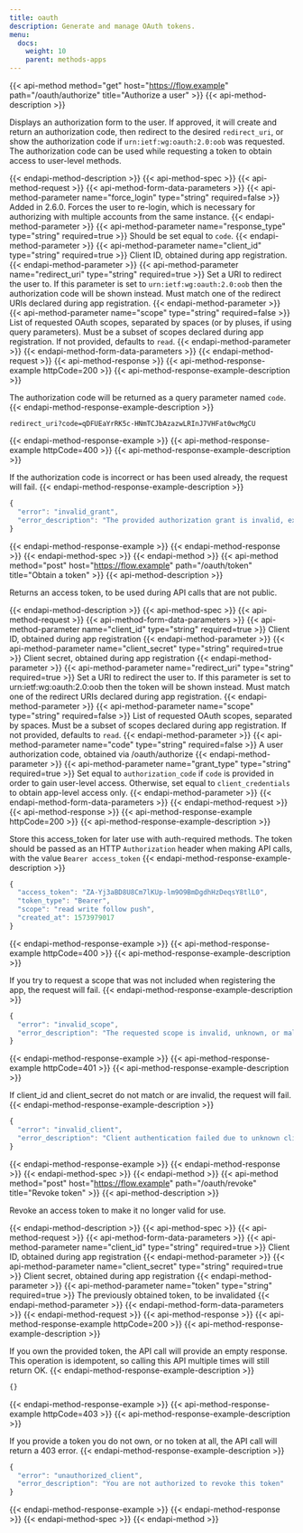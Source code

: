 ```yaml
---
title: oauth
description: Generate and manage OAuth tokens.
menu:
  docs:
    weight: 10
    parent: methods-apps
---
```


{{< api-method method="get" host="https://flow.example" path="/oauth/authorize" title="Authorize a user" >}}
{{< api-method-description >}}

Displays an authorization form to the user. If approved, it will create and return an authorization code, then redirect to the desired `redirect_uri`, or show the authorization code if `urn:ietf:wg:oauth:2.0:oob` was requested. The authorization code can be used while requesting a token to obtain access to user-level methods.

{{< endapi-method-description >}}
{{< api-method-spec >}}
{{< api-method-request >}}
{{< api-method-form-data-parameters >}}
{{< api-method-parameter name="force_login" type="string" required=false >}}
Added in 2.6.0. Forces the user to re-login, which is necessary for authorizing with multiple accounts from the same instance.
{{< endapi-method-parameter >}}
{{< api-method-parameter name="response_type" type="string" required=true >}}
Should be set equal to `code`.
{{< endapi-method-parameter >}}
{{< api-method-parameter name="client_id" type="string" required=true >}}
Client ID, obtained during app registration.
{{< endapi-method-parameter >}}
{{< api-method-parameter name="redirect_uri" type="string" required=true >}}
Set a URI to redirect the user to. If this parameter is set to `urn:ietf:wg:oauth:2.0:oob` then the authorization code will be shown instead. Must match one of the redirect URIs declared during app registration.
{{< endapi-method-parameter >}}
{{< api-method-parameter name="scope" type="string" required=false >}}
List of requested OAuth scopes, separated by spaces \(or by pluses, if using query parameters\). Must be a subset of scopes declared during app registration. If not provided, defaults to `read`.
{{< endapi-method-parameter >}}
{{< endapi-method-form-data-parameters >}}
{{< endapi-method-request >}}
{{< api-method-response >}}
{{< api-method-response-example httpCode=200 >}}
{{< api-method-response-example-description >}}

The authorization code will be returned as a query parameter named `code`.
{{< endapi-method-response-example-description >}}


```http
redirect_uri?code=qDFUEaYrRK5c-HNmTCJbAzazwLRInJ7VHFat0wcMgCU
```
{{< endapi-method-response-example >}}
{{< api-method-response-example httpCode=400 >}}
{{< api-method-response-example-description >}}

If the authorization code is incorrect or has been used already, the request will fail.
{{< endapi-method-response-example-description >}}


```javascript
{
  "error": "invalid_grant",
  "error_description": "The provided authorization grant is invalid, expired, revoked, does not match the redirection URI used in the authorization request, or was issued to another client."
}
```
{{< endapi-method-response-example >}}
{{< endapi-method-response >}}
{{< endapi-method-spec >}}
{{< endapi-method >}}
{{< api-method method="post" host="https://flow.example" path="/oauth/token" title="Obtain a token" >}}
{{< api-method-description >}}

Returns an access token, to be used during API calls that are not public.

{{< endapi-method-description >}}
{{< api-method-spec >}}
{{< api-method-request >}}
{{< api-method-form-data-parameters >}}
{{< api-method-parameter name="client_id" type="string" required=true >}}
Client ID, obtained during app registration
{{< endapi-method-parameter >}}
{{< api-method-parameter name="client_secret" type="string" required=true >}}
Client secret, obtained during app registration
{{< endapi-method-parameter >}}
{{< api-method-parameter name="redirect_uri" type="string" required=true >}}
Set a URI to redirect the user to. If this parameter is set to urn:ietf:wg:oauth:2.0:oob then the token will be shown instead. Must match one of the redirect URIs declared during app registration.
{{< endapi-method-parameter >}}
{{< api-method-parameter name="scope" type="string" required=false >}}
List of requested OAuth scopes, separated by spaces. Must be a subset of scopes declared during app registration. If not provided, defaults to `read`.
{{< endapi-method-parameter >}}
{{< api-method-parameter name="code" type="string" required=false >}}
A user authorization code, obtained via /oauth/authorize
{{< endapi-method-parameter >}}
{{< api-method-parameter name="grant_type" type="string" required=true >}}
Set equal to `authorization_code` if `code` is provided in order to gain user-level access. Otherwise, set equal to `client_credentials` to obtain app-level access only.
{{< endapi-method-parameter >}}
{{< endapi-method-form-data-parameters >}}
{{< endapi-method-request >}}
{{< api-method-response >}}
{{< api-method-response-example httpCode=200 >}}
{{< api-method-response-example-description >}}

Store this access_token for later use with auth-required methods. The token should be passed as an HTTP `Authorization` header when making API calls, with the value `Bearer access_token`
{{< endapi-method-response-example-description >}}


```javascript
{
  "access_token": "ZA-Yj3aBD8U8Cm7lKUp-lm9O9BmDgdhHzDeqsY8tlL0",
  "token_type": "Bearer",
  "scope": "read write follow push",
  "created_at": 1573979017
}
```
{{< endapi-method-response-example >}}
{{< api-method-response-example httpCode=400 >}}
{{< api-method-response-example-description >}}

If you try to request a scope that was not included when registering the app, the request will fail.
{{< endapi-method-response-example-description >}}


```javascript
{
  "error": "invalid_scope",
  "error_description": "The requested scope is invalid, unknown, or malformed."
}
```
{{< endapi-method-response-example >}}
{{< api-method-response-example httpCode=401 >}}
{{< api-method-response-example-description >}}

If client_id and client_secret do not match or are invalid, the request will fail.
{{< endapi-method-response-example-description >}}


```javascript
{
  "error": "invalid_client",
  "error_description": "Client authentication failed due to unknown client, no client authentication included, or unsupported authentication method."
}
```
{{< endapi-method-response-example >}}
{{< endapi-method-response >}}
{{< endapi-method-spec >}}
{{< endapi-method >}}
{{< api-method method="post" host="https://flow.example" path="/oauth/revoke" title="Revoke token" >}}
{{< api-method-description >}}

Revoke an access token to make it no longer valid for use.

{{< endapi-method-description >}}
{{< api-method-spec >}}
{{< api-method-request >}}
{{< api-method-form-data-parameters >}}
{{< api-method-parameter name="client_id" type="string" required=true >}}
Client ID, obtained during app registration
{{< endapi-method-parameter >}}
{{< api-method-parameter name="client_secret" type="string" required=true >}}
Client secret, obtained during app registration
{{< endapi-method-parameter >}}
{{< api-method-parameter name="token" type="string" required=true >}}
The previously obtained token, to be invalidated
{{< endapi-method-parameter >}}
{{< endapi-method-form-data-parameters >}}
{{< endapi-method-request >}}
{{< api-method-response >}}
{{< api-method-response-example httpCode=200 >}}
{{< api-method-response-example-description >}}

If you own the provided token, the API call will provide an empty response. This operation is idempotent, so calling this API multiple times will still return OK.
{{< endapi-method-response-example-description >}}


```javascript
{}
```
{{< endapi-method-response-example >}}
{{< api-method-response-example httpCode=403 >}}
{{< api-method-response-example-description >}}

If you provide a token you do not own, or no token at all, the API call will return a 403 error.
{{< endapi-method-response-example-description >}}


```javascript
{
  "error": "unauthorized_client",
  "error_description": "You are not authorized to revoke this token"
}
```
{{< endapi-method-response-example >}}
{{< endapi-method-response >}}
{{< endapi-method-spec >}}
{{< endapi-method >}}

